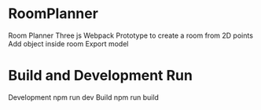 # RoomPlanner
Room Planner Three js Webpack 
Prototype to create a room from 2D points
Add object inside room
Export model

# Build and Development Run
Development npm run dev
Build npm run build

